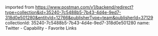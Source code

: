 imported from https://www.postman.com/v1/backend/redirect?type=collection&id=35240-7c5488b5-7b43-4d4e-9ed7-318d0e501280&entityId=12766&publisherType=team&publisherId=37129
collectionId: 35240-7c5488b5-7b43-4d4e-9ed7-318d0e501280
name: Twitter - Capability - Favorite Links